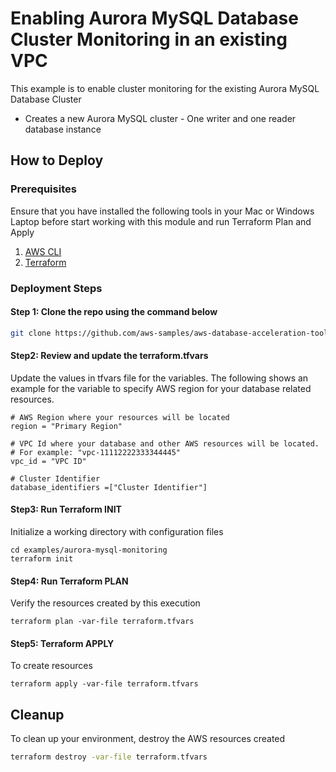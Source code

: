 # Enabling Aurora MySQL Database Cluster Monitoring in an existing VPC

This example is to enable cluster monitoring for the existing Aurora MySQL Database Cluster

- Creates a new Aurora MySQL cluster - One writer and one reader database instance

## How to Deploy

### Prerequisites

Ensure that you have installed the following tools in your Mac or Windows Laptop before start working with this module and run Terraform Plan and Apply

1. [AWS CLI](https://docs.aws.amazon.com/cli/latest/userguide/install-cliv2.html)
2. [Terraform](https://learn.hashicorp.com/tutorials/terraform/install-cli)

### Deployment Steps

#### Step 1: Clone the repo using the command below

```sh
git clone https://github.com/aws-samples/aws-database-acceleration-toolkit
```

#### Step2: Review and update the terraform.tfvars
Update the values in tfvars file for the variables. The following shows an example for the variable to specify AWS region for your database related resources.
```shell script
# AWS Region where your resources will be located
region = "Primary Region"

# VPC Id where your database and other AWS resources will be located. 
# For example: "vpc-11112222333344445"
vpc_id = "VPC ID"

# Cluster Identifier
database_identifiers =["Cluster Identifier"]

```

#### Step3: Run Terraform INIT
Initialize a working directory with configuration files


```shell script
cd examples/aurora-mysql-monitoring
terraform init
```

#### Step4: Run Terraform PLAN
Verify the resources created by this execution

```shell script
terraform plan -var-file terraform.tfvars
```

#### Step5: Terraform APPLY
To create resources

```shell script
terraform apply -var-file terraform.tfvars
```

## Cleanup

To clean up your environment, destroy the AWS resources created 

```sh
terraform destroy -var-file terraform.tfvars
```

